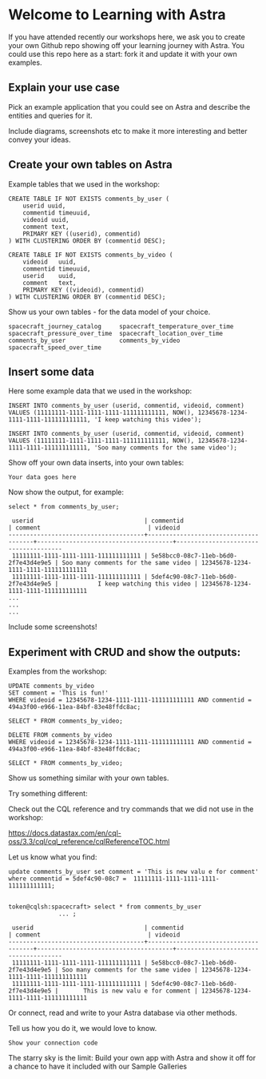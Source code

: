 # Welcome to Learning with Astra #

If you have attended recently our workshops here, we ask you to create your own Github repo showing off your learning journey with Astra. You could use this repo here as a start: fork it and update it with your own examples.

## Explain your use case ##

Pick an example application that you could see on Astra and describe the entities and queries for it. 

Include diagrams, screenshots etc to make it more interesting and better convey your ideas.

## Create your own tables on Astra ##

Example tables that we used in the workshop:

```
CREATE TABLE IF NOT EXISTS comments_by_user (
    userid uuid,
    commentid timeuuid,
    videoid uuid,
    comment text,
    PRIMARY KEY ((userid), commentid)
) WITH CLUSTERING ORDER BY (commentid DESC);

CREATE TABLE IF NOT EXISTS comments_by_video (
    videoid   uuid,
    commentid timeuuid,
    userid    uuid,
    comment   text,
    PRIMARY KEY ((videoid), commentid)
) WITH CLUSTERING ORDER BY (commentid DESC);
```

Show us your own tables - for the data model of your choice.

```
spacecraft_journey_catalog     spacecraft_temperature_over_time
spacecraft_pressure_over_time  spacecraft_location_over_time   
comments_by_user               comments_by_video               
spacecraft_speed_over_time   
```

## Insert some data ##

Here some example data that we used in the workshop:

```
INSERT INTO comments_by_user (userid, commentid, videoid, comment)
VALUES (11111111-1111-1111-1111-111111111111, NOW(), 12345678-1234-1111-1111-111111111111, 'I keep watching this video');

INSERT INTO comments_by_user (userid, commentid, videoid, comment)
VALUES (11111111-1111-1111-1111-111111111111, NOW(), 12345678-1234-1111-1111-111111111111, 'Soo many comments for the same video');
```

Show off your own data inserts, into your own tables:

```
Your data goes here
```

Now show the output, for example:

```
select * from comments_by_user;

 userid                               | commentid                            | comment                              | videoid
--------------------------------------+--------------------------------------+--------------------------------------+--------------------------------------
 11111111-1111-1111-1111-111111111111 | 5e58bcc0-08c7-11eb-b6d0-2f7e43d4e9e5 | Soo many comments for the same video | 12345678-1234-1111-1111-111111111111
 11111111-1111-1111-1111-111111111111 | 5def4c90-08c7-11eb-b6d0-2f7e43d4e9e5 |           I keep watching this video | 12345678-1234-1111-1111-111111111111
...
...
...
```

Include some screenshots!

## Experiment with CRUD and show the outputs: ##

Examples from the workshop:

```
UPDATE comments_by_video 
SET comment = 'This is fun!' 
WHERE videoid = 12345678-1234-1111-1111-111111111111 AND commentid = 494a3f00-e966-11ea-84bf-83e48ffdc8ac;

SELECT * FROM comments_by_video;
```

```
DELETE FROM comments_by_video 
WHERE videoid = 12345678-1234-1111-1111-111111111111 AND commentid = 494a3f00-e966-11ea-84bf-83e48ffdc8ac;

SELECT * FROM comments_by_video;
```

Show us something similar with your own tables.

Try something different:

Check out the CQL reference and try commands that we did not use in the workshop:

https://docs.datastax.com/en/cql-oss/3.3/cql/cql_reference/cqlReferenceTOC.html

Let us know what you find:

```
update comments_by_user set comment = 'This is new valu e for comment' where commentid = 5def4c90-08c7 =  11111111-1111-1111-1111-111111111111;


token@cqlsh:spacecraft> select * from comments_by_user 
              ... ;

 userid                               | commentid                            | comment                              | videoid
--------------------------------------+--------------------------------------+--------------------------------------+--------------------------------------
 11111111-1111-1111-1111-111111111111 | 5e58bcc0-08c7-11eb-b6d0-2f7e43d4e9e5 | Soo many comments for the same video | 12345678-1234-1111-1111-111111111111
 11111111-1111-1111-1111-111111111111 | 5def4c90-08c7-11eb-b6d0-2f7e43d4e9e5 |       This is new valu e for comment | 12345678-1234-1111-1111-111111111111
```

Or connect, read and write to your Astra database via other methods.

Tell us how you do it, we would love to know. 

```
Show your connection code
```

The starry sky is the limit: Build your own app with Astra and show it off for a chance to have it included with our Sample Galleries



